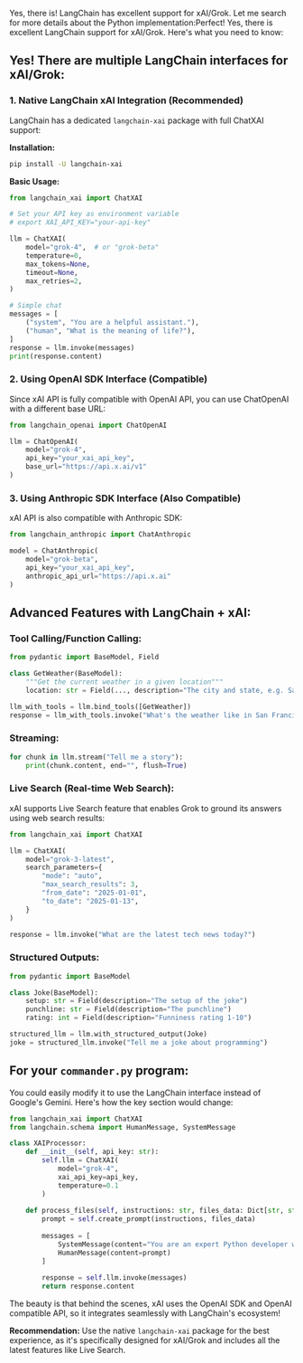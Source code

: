 Yes, there is! LangChain has excellent support for xAI/Grok. Let me search for more details about the Python implementation:Perfect! Yes, there is excellent LangChain support for xAI/Grok. Here's what you need to know:

## **Yes! There are multiple LangChain interfaces for xAI/Grok:**

### 1. **Native LangChain xAI Integration** (Recommended)
LangChain has a dedicated `langchain-xai` package with full ChatXAI support:

**Installation:**
```bash
pip install -U langchain-xai
```

**Basic Usage:**
```python
from langchain_xai import ChatXAI

# Set your API key as environment variable
# export XAI_API_KEY="your-api-key"

llm = ChatXAI(
    model="grok-4",  # or "grok-beta"
    temperature=0,
    max_tokens=None,
    timeout=None,
    max_retries=2,
)

# Simple chat
messages = [
    ("system", "You are a helpful assistant."),
    ("human", "What is the meaning of life?"),
]
response = llm.invoke(messages)
print(response.content)
```

### 2. **Using OpenAI SDK Interface** (Compatible)
Since xAI API is fully compatible with OpenAI API, you can use ChatOpenAI with a different base URL:

```python
from langchain_openai import ChatOpenAI

llm = ChatOpenAI(
    model="grok-4",
    api_key="your_xai_api_key",
    base_url="https://api.x.ai/v1"
)
```

### 3. **Using Anthropic SDK Interface** (Also Compatible)
xAI API is also compatible with Anthropic SDK:

```python
from langchain_anthropic import ChatAnthropic

model = ChatAnthropic(
    model="grok-beta", 
    api_key="your_xai_api_key",
    anthropic_api_url="https://api.x.ai"
)
```

## **Advanced Features with LangChain + xAI:**

### **Tool Calling/Function Calling:**
```python
from pydantic import BaseModel, Field

class GetWeather(BaseModel):
    """Get the current weather in a given location"""
    location: str = Field(..., description="The city and state, e.g. San Francisco, CA")

llm_with_tools = llm.bind_tools([GetWeather])
response = llm_with_tools.invoke("What's the weather like in San Francisco?")
```

### **Streaming:**
```python
for chunk in llm.stream("Tell me a story"):
    print(chunk.content, end="", flush=True)
```

### **Live Search (Real-time Web Search):**
xAI supports Live Search feature that enables Grok to ground its answers using web search results:

```python
from langchain_xai import ChatXAI

llm = ChatXAI(
    model="grok-3-latest",
    search_parameters={
        "mode": "auto",
        "max_search_results": 3,
        "from_date": "2025-01-01",
        "to_date": "2025-01-13",
    }
)

response = llm.invoke("What are the latest tech news today?")
```

### **Structured Outputs:**
```python
from pydantic import BaseModel

class Joke(BaseModel):
    setup: str = Field(description="The setup of the joke")
    punchline: str = Field(description="The punchline")
    rating: int = Field(description="Funniness rating 1-10")

structured_llm = llm.with_structured_output(Joke)
joke = structured_llm.invoke("Tell me a joke about programming")
```

## **For your `commander.py` program:**

You could easily modify it to use the LangChain interface instead of Google's Gemini. Here's how the key section would change:

```python
from langchain_xai import ChatXAI
from langchain.schema import HumanMessage, SystemMessage

class XAIProcessor:
    def __init__(self, api_key: str):
        self.llm = ChatXAI(
            model="grok-4",
            xai_api_key=api_key,
            temperature=0.1
        )
    
    def process_files(self, instructions: str, files_data: Dict[str, str]) -> str:
        prompt = self.create_prompt(instructions, files_data)
        
        messages = [
            SystemMessage(content="You are an expert Python developer who carefully modifies code according to instructions."),
            HumanMessage(content=prompt)
        ]
        
        response = self.llm.invoke(messages)
        return response.content
```

The beauty is that behind the scenes, xAI uses the OpenAI SDK and OpenAI compatible API, so it integrates seamlessly with LangChain's ecosystem!

**Recommendation:** Use the native `langchain-xai` package for the best experience, as it's specifically designed for xAI/Grok and includes all the latest features like Live Search.

